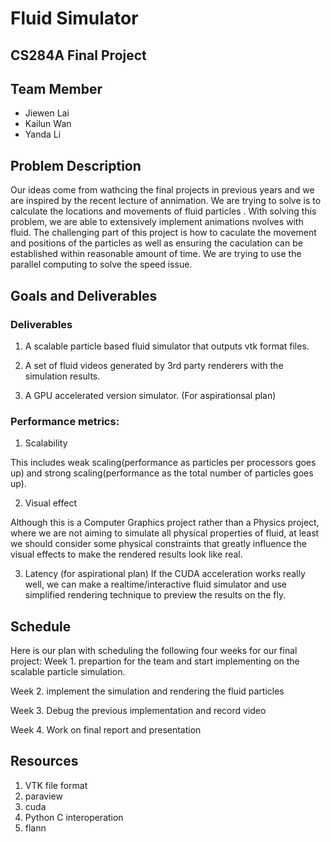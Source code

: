 # Fluid Simulator

## CS284A Final Project

## Team Member

- Jiewen Lai
- Kailun Wan
- Yanda Li

## Problem Description
Our ideas come from wathcing the final projects in previous years and we are inspired by the recent lecture of annimation. We are trying to solve is to calculate the locations and movements of fluid particles . With solving this problem, we are able to extensively implement animations nvolves with fluid. The challenging part of this project is how to caculate the movement and positions of the particles as well as ensuring the caculation can be established within reasonable amount of time. We are trying to use the parallel computing to solve the speed issue.
## Goals and Deliverables
 
### Deliverables

1. A scalable particle based fluid simulator that outputs vtk format files.

2. A set of fluid videos generated by 3rd party renderers with the simulation results.

3. A GPU accelerated version simulator. (For aspirationsal plan) 

### Performance metrics:

1. Scalability

This includes weak scaling(performance as particles per processors goes up) and strong scaling(performance as the total number of particles goes up). 

2. Visual effect

Although this is a Computer Graphics project rather than a Physics project, where we are not aiming to simulate all physical properties of fluid, at least we should consider some physical constraints that greatly influence the visual effects to make the rendered results look like real.

3. Latency (for aspirational plan)
If the CUDA acceleration works really well, we can make a realtime/interactive fluid simulator and use simplified rendering technique to preview the results on the fly.


## Schedule
Here is our plan with scheduling the following four weeks for our final project:
Week 1. prepartion for the team and start implementing on the scalable particle simulation.

Week 2. implement the simulation and rendering the fluid particles

Week 3. Debug the previous implementation and record video

Week 4. Work on final report and presentation
## Resources

1. VTK file format
2. paraview
3. cuda
4. Python C interoperation
5. flann
